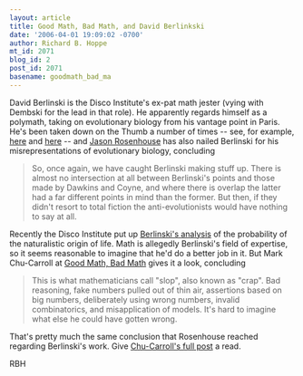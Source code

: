 ```yaml
---
layout: article
title: Good Math, Bad Math, and David Berlinkski
date: '2006-04-01 19:09:02 -0700'
author: Richard B. Hoppe
mt_id: 2071
blog_id: 2
post_id: 2071
basename: goodmath_bad_ma
---
```

David Berlinski is the Disco Institute's ex-pat math jester (vying with Dembski for the lead in that role).  He apparently regards himself as a polymath, taking on evolutionary biology from his vantage point in Paris.  He's been taken down on the Thumb a number of times -- see, for example, [here](/archives/2005/03/how-to-piss-off.html) and [here](/archives/2005/04/a-response-to-b.html) -- and [Jason Rosenhouse](http://evolutionblog.blogspot.com/2005/09/accepting-berlinskis-challenge.html) has also nailed Berlinski for his misrepresentations of evolutionary biology, concluding

> So, once again, we have caught Berlinski making stuff up. There is almost no intersection at all between Berlinski's points and those made by Dawkins and Coyne, and where there is overlap the latter had a far different points in mind than the former. But then, if they didn't resort to total fiction the anti-evolutionists would have nothing to say at all.

Recently the Disco Institute put up [Berlinski's analysis](http://www.discovery.org/scripts/viewDB/index.php?command=view&amp;id=3209&amp;program=CSC%20-%20Scientific%20Research%20and%20Scholarship%20-%20History%20and%20Philosophy%20of%20Science%20-%20MainPage) of the probability of the naturalistic origin of life.  Math is allegedly Berlinski's field of expertise, so it seems reasonable to imagine that he'd do a better job in it.  But Mark Chu-Carroll at [Good Math, Bad Math](http://goodmath.blogspot.com/) gives it a look, concluding 

> This is what mathematicians call "slop", also known as "crap". Bad reasoning, fake numbers pulled out of thin air, assertions based on big numbers, deliberately using wrong numbers, invalid combinatorics, and misapplication of models. It's hard to imagine what else he could have gotten wrong.

 That's pretty much the same conclusion that Rosenhouse reached regarding Berlinski's work.  Give [Chu-Carroll's full post](http://goodmath.blogspot.com/2006/03/berlinskis-bad-math.html) a read.

RBH
